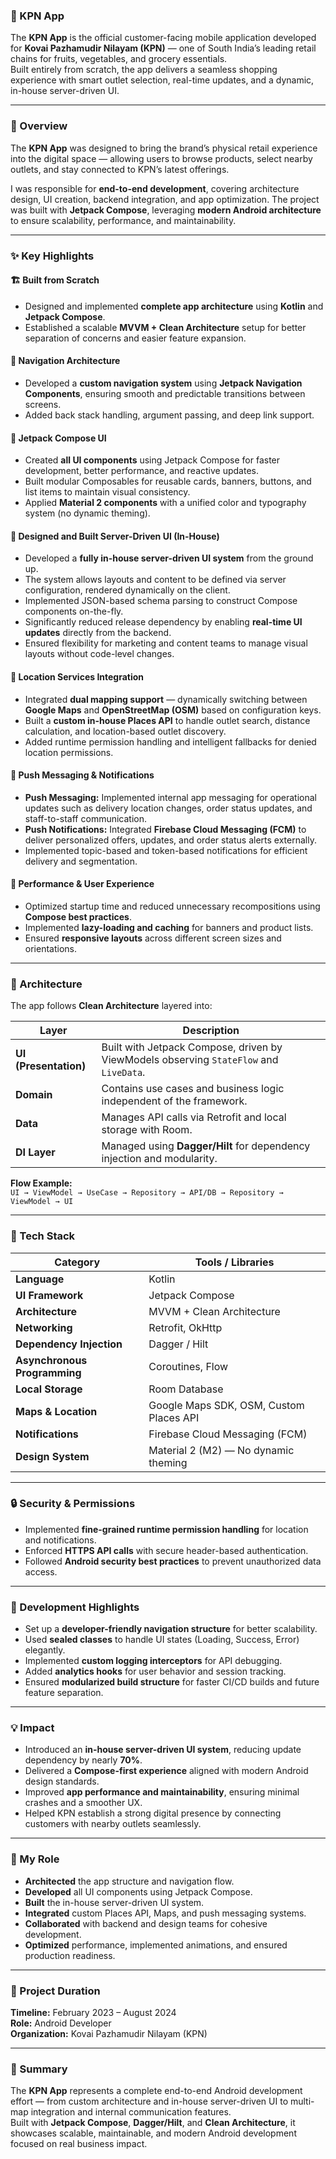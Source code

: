 ### 📱 KPN App

The **KPN App** is the official customer-facing mobile application developed for **Kovai Pazhamudir Nilayam (KPN)** — one of South India’s leading retail chains for fruits, vegetables, and grocery essentials.  
Built entirely from scratch, the app delivers a seamless shopping experience with smart outlet selection, real-time updates, and a dynamic, in-house server-driven UI.

---

### 🚀 Overview

The **KPN App** was designed to bring the brand’s physical retail experience into the digital space — allowing users to browse products, select nearby outlets, and stay connected to KPN’s latest offerings.  

I was responsible for **end-to-end development**, covering architecture design, UI creation, backend integration, and app optimization. The project was built with **Jetpack Compose**, leveraging **modern Android architecture** to ensure scalability, performance, and maintainability.

---

### ✨ Key Highlights

#### 🏗️ Built from Scratch
- Designed and implemented **complete app architecture** using **Kotlin** and **Jetpack Compose**.  
- Established a scalable **MVVM + Clean Architecture** setup for better separation of concerns and easier feature expansion.

#### 🔀 Navigation Architecture
- Developed a **custom navigation system** using **Jetpack Navigation Components**, ensuring smooth and predictable transitions between screens.  
- Added back stack handling, argument passing, and deep link support.

#### 🧱 Jetpack Compose UI
- Created **all UI components** using Jetpack Compose for faster development, better performance, and reactive updates.  
- Built modular Composables for reusable cards, banners, buttons, and list items to maintain visual consistency.  
- Applied **Material 2 components** with a unified color and typography system (no dynamic theming).

#### 🧩 Designed and Built Server-Driven UI (In-House)
- Developed a **fully in-house server-driven UI system** from the ground up.  
- The system allows layouts and content to be defined via server configuration, rendered dynamically on the client.  
- Implemented JSON-based schema parsing to construct Compose components on-the-fly.  
- Significantly reduced release dependency by enabling **real-time UI updates** directly from the backend.  
- Ensured flexibility for marketing and content teams to manage visual layouts without code-level changes.

#### 📍 Location Services Integration
- Integrated **dual mapping support** — dynamically switching between **Google Maps** and **OpenStreetMap (OSM)** based on configuration keys.  
- Built a **custom in-house Places API** to handle outlet search, distance calculation, and location-based outlet discovery.  
- Added runtime permission handling and intelligent fallbacks for denied location permissions.

#### 🔔 Push Messaging & Notifications
- **Push Messaging:** Implemented internal app messaging for operational updates such as delivery location changes, order status updates, and staff-to-staff communication.  
- **Push Notifications:** Integrated **Firebase Cloud Messaging (FCM)** to deliver personalized offers, updates, and order status alerts externally.  
- Implemented topic-based and token-based notifications for efficient delivery and segmentation.

#### 💫 Performance & User Experience
- Optimized startup time and reduced unnecessary recompositions using **Compose best practices**.  
- Implemented **lazy-loading and caching** for banners and product lists.  
- Ensured **responsive layouts** across different screen sizes and orientations.

---

### 🧠 Architecture

The app follows **Clean Architecture** layered into:

| Layer | Description |
|-------|--------------|
| **UI (Presentation)** | Built with Jetpack Compose, driven by ViewModels observing `StateFlow` and `LiveData`. |
| **Domain** | Contains use cases and business logic independent of the framework. |
| **Data** | Manages API calls via Retrofit and local storage with Room. |
| **DI Layer** | Managed using **Dagger/Hilt** for dependency injection and modularity. |

**Flow Example:**  
`UI → ViewModel → UseCase → Repository → API/DB → Repository → ViewModel → UI`

---

### 🧩 Tech Stack

| Category | Tools / Libraries |
|-----------|------------------|
| **Language** | Kotlin |
| **UI Framework** | Jetpack Compose |
| **Architecture** | MVVM + Clean Architecture |
| **Networking** | Retrofit, OkHttp |
| **Dependency Injection** | Dagger / Hilt |
| **Asynchronous Programming** | Coroutines, Flow |
| **Local Storage** | Room Database |
| **Maps & Location** | Google Maps SDK, OSM, Custom Places API |
| **Notifications** | Firebase Cloud Messaging (FCM) |
| **Design System** | Material 2 (M2) — No dynamic theming |

---

### 🔒 Security & Permissions

- Implemented **fine-grained runtime permission handling** for location and notifications.  
- Enforced **HTTPS API calls** with secure header-based authentication.  
- Followed **Android security best practices** to prevent unauthorized data access.

---

### 🧰 Development Highlights

- Set up a **developer-friendly navigation structure** for better scalability.  
- Used **sealed classes** to handle UI states (Loading, Success, Error) elegantly.  
- Implemented **custom logging interceptors** for API debugging.  
- Added **analytics hooks** for user behavior and session tracking.  
- Ensured **modularized build structure** for faster CI/CD builds and future feature separation.

---

### 💡 Impact

- Introduced an **in-house server-driven UI system**, reducing update dependency by nearly **70%**.  
- Delivered a **Compose-first experience** aligned with modern Android design standards.  
- Improved **app performance and maintainability**, ensuring minimal crashes and a smoother UX.  
- Helped KPN establish a strong digital presence by connecting customers with nearby outlets seamlessly.

---

### 🧩 My Role

- **Architected** the app structure and navigation flow.  
- **Developed** all UI components using Jetpack Compose.  
- **Built** the in-house server-driven UI system.  
- **Integrated** custom Places API, Maps, and push messaging systems.  
- **Collaborated** with backend and design teams for cohesive development.  
- **Optimized** performance, implemented animations, and ensured production readiness.

---

### 📅 Project Duration
**Timeline:** February 2023 – August 2024  
**Role:** Android Developer  
**Organization:** Kovai Pazhamudir Nilayam (KPN)

---

### 🏁 Summary

The **KPN App** represents a complete end-to-end Android development effort — from custom architecture and in-house server-driven UI to multi-map integration and internal communication features.  
Built with **Jetpack Compose**, **Dagger/Hilt**, and **Clean Architecture**, it showcases scalable, maintainable, and modern Android development focused on real business impact.
